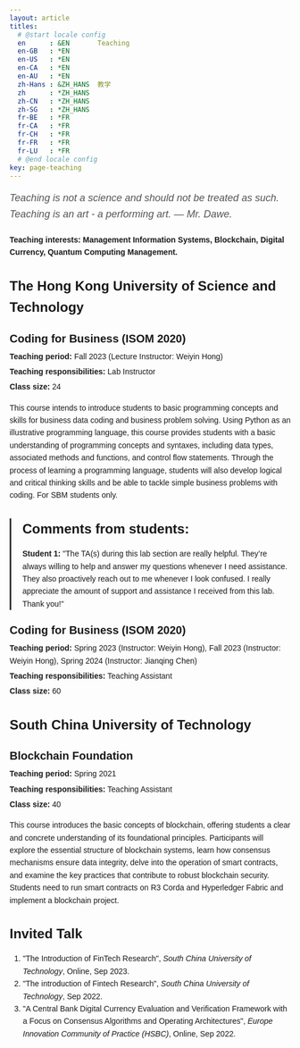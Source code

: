 ```yaml
---
layout: article
titles:
  # @start locale config
  en      : &EN       Teaching
  en-GB   : *EN
  en-US   : *EN
  en-CA   : *EN
  en-AU   : *EN
  zh-Hans : &ZH_HANS  教学
  zh      : *ZH_HANS
  zh-CN   : *ZH_HANS
  zh-SG   : *ZH_HANS
  fr-BE   : *FR
  fr-CA   : *FR
  fr-CH   : *FR
  fr-FR   : *FR
  fr-LU   : *FR
  # @end locale config
key: page-teaching
---
```


<p class="quote">Teaching is not a science and should not be treated as such. Teaching is an art - a performing art. — Mr. Dawe.</p>

<p class="teaching-interests">Teaching interests: Management Information Systems, Blockchain, Digital Currency, Quantum Computing Management.</p>

<h2>The Hong Kong University of Science and Technology</h2>

<div class="course-title">Coding for Business (ISOM 2020)</div>
<div class="course-details">
    <p><strong>Teaching period:</strong> Fall 2023 (Lecture Instructor: Weiyin Hong)</p>
    <p><strong>Teaching responsibilities:</strong> Lab Instructor</p>
    <p><strong>Class size:</strong> 24</p>
</div>

<p>This course intends to introduce students to basic programming concepts and skills for business data coding and business problem solving. Using Python as an illustrative programming language, this course provides students with a basic understanding of programming concepts and syntaxes, including data types, associated methods and functions, and control flow statements. Through the process of learning a programming language, students will also develop logical and critical thinking skills and be able to tackle simple business problems with coding. For SBM students only.</p>

<div class="student-feedback">
    <h2>Comments from students:</h2>
    <p><strong>Student 1:</strong> "The TA(s) during this lab section are really helpful. They’re always willing to help and answer my questions whenever I need assistance. They also proactively reach out to me whenever I look confused. I really appreciate the amount of support and assistance I received from this lab. Thank you!"</p>
</div>

<div class="course-title">Coding for Business (ISOM 2020)</div>
<div class="course-details">
    <p><strong>Teaching period:</strong> Spring 2023 (Instructor: Weiyin Hong), Fall 2023 (Instructor: Weiyin Hong), Spring 2024 (Instructor: Jianqing Chen)</p>
    <p><strong>Teaching responsibilities:</strong> Teaching Assistant</p>
    <p><strong>Class size:</strong> 60</p>
</div>

<h2>South China University of Technology </h2>

<div class="course-title">Blockchain Foundation</div>
<div class="course-details">
    <p><strong>Teaching period:</strong> Spring 2021</p>
    <p><strong>Teaching responsibilities:</strong> Teaching Assistant</p>
    <p><strong>Class size:</strong> 40</p>
</div>

<p>This course introduces the basic concepts of blockchain, offering students a clear and concrete understanding of its foundational principles. Participants will explore the essential structure of blockchain systems, learn how consensus mechanisms ensure data integrity, delve into the operation of smart contracts, and examine the key practices that contribute to robust blockchain security. Students need to run smart contracts on R3 Corda and Hyperledger Fabric and implement a blockchain project.</p>

## **Invited Talk**
1. "The Introduction of FinTech Research", _South China University of Technology_, Online, Sep 2023.
2. "The introduction of Fintech Research", _South China University of Technology_, Sep 2022.
3. "A Central Bank Digital Currency Evaluation and Verification Framework with a Focus on Consensus Algorithms and Operating Architectures", _Europe Innovation Community of Practice (HSBC)_, Online, Sep 2022.


<style>
    body {
        font-family: "Lora", sans-serif;
        line-height: 1.6;
        margin: 20px;
    }

    h1 {
        font-size: 32px;
        font-weight: bold;
        margin-bottom: 20px;
    }

    h2 {
        font-size: 24px;
        font-weight: bold;
        margin-top: 30px;
        margin-bottom: 10px;
    }

    .quote {
        font-style: italic;
        font-size: 18px;
        color: #555;
        margin-bottom: 20px;
    }

    .teaching-interests {
        font-weight: bold;
        margin-bottom: 20px;
    }

    .course-title {
        font-size: 20px;
        font-weight: bold;
        margin-top: 20px;
        margin-bottom: 5px;
    }

    .course-details {
        margin-bottom: 15px;
    }

    .course-details p {
        margin: 5px 0;
    }

    .student-feedback {
        margin-top: 20px;
        padding-left: 20px;
        border-left: 3px solid #333;
    }

    .student-feedback p {
        margin-bottom: 10px;
    }
</style>